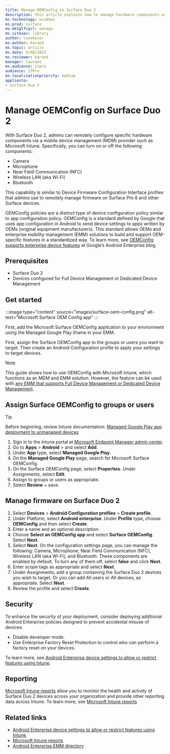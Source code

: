 ```yaml
---
title: Manage OEMConfig on Surface Duo 2
description: This article explains how to manage hardware components on Surface Duo 2 using Android OEMConfig via an MDM provider such as Microsoft Intune.  
ms.technology: windows
ms.prod: surface
ms.mktglfcycl: manage
ms.sitesec: library
author: coveminer
ms.author: karand
ms.topic: article
ms.date: 6/08/2022
ms.reviewer: karand
manager: laurawi
ms.audience: itpro
audience: ITPro
ms.localizationpriority: medium
appliesto:
- Surface Duo 2
---
```


# Manage OEMConfig on Surface Duo 2

With Surface Duo 2, admins can remotely configure specific hardware components via a mobile device management (MDM) provider such as Microsoft Intune. Specifically, you can turn on or off the following components:

- Camera
- Microphone
- Near Field Communication (NFC)
- Wireless LAN (aka Wi-Fi)
- Bluetooth

This capability is similar to Device Firmware Configuration Interface profiles that admins use to remotely manage firmware on Surface Pro 8 and other Surface devices.

OEMConfig policies are a distinct type of device configuration policy similar to app configuration policy. OEMConfig is a standard defined by Google that uses app configuration in Android to send device settings to apps written by OEMs (original equipment manufacturers). This standard allows OEMs and enterprise mobility management (EMM) solutions to build and support OEM-specific features in a standardized way. To learn more, see [OEMConfig supports enterprise device features](https://blog.google/products/android-enterprise/oemconfig-supports-enterprise-device-features/) at Google’s Android Enterprise blog.

## Prerequisites

- Surface Duo 2
- Devices configured for Full Device Management or Dedicated Device Management

## Get started

:::image type="content" source="images/surface-oem-config.png" alt-text="Microsoft Surface OEM Config app" :::

First, add the Microsoft Surface OEMConfig application to your environment using the Managed Google Play iframe in your EMM.

First, assign the Surface OEMConfig app to the groups or users you want to target. Then create an Android Configuration profile to apply your settings to target devices.

> [!NOTE]
> This guide shows how to use OEMConfig with Microsoft Intune, which functions as an MDM and EMM solution. However, the feature can be used with [any EMM that supports Full Device Management or Dedicated Device Management](https://androidenterprisepartners.withgoogle.com/emm/).

## Assign Surface OEMConfig to groups or users

> [!TIP]
> Before beginning, review Intune documentation: [Managed Google Play app deployment to unmanaged devices](/mem/intune/apps/apps-deploy#managed-google-play-app-deployment-to-unmanaged-devices)

1. Sign in to the Intune portal at [Microsoft Endpoint Manager admin center](https://endpoint.microsoft.com/).
2. Go to **Apps** > **Android** > and select **Add**.
3. Under **App** type, select **Managed Google Play**.
4. On the **Managed Google Play** page, search for Microsoft Surface OEMConfig.
5. On the Surface OEMConfig page, select  **Properties**. Under Assignments, select **Edit**.
6. Assign to groups or users as appropriate.
7. Select **Review** + save.

## Manage firmware on Surface Duo 2

1. Select **Devices** > **Android Configuration profiles** > **Create profile**.
2. Under Platform, select **Android enterprise**. Under **Profile** type, choose **OEMConfig** and then select  **Create**.
3. Enter a name and an optional description.
4. Choose **Select an OEMConfig app** and select **Surface OEMConfig**. Select **Next**.
5. Select **Next**. On the configuration settings page, you can manage the following: Camera, Microphone, Near Field Communication (NFC), Wireless LAN (aka Wi-Fi), and Bluetooth. These components are enabled by default. To turn any of them off, select **false** and click **Next**.
6. Enter scope tags as appropriate and select **Next**.
7. Under Assignments, add a group containing the Surface Duo 2 devices you wish to target. Or you can add All users or All devices, as appropriate. Select **Next**.
8. Review the profile and select **Create**.

## Security

To enhance the security of your deployment, consider deploying additional Android Enterprise policies designed to prevent accidental misuse of devices:

- Disable developer mode.
- Use Enterprise Factory Reset Protection to control who can perform a factory reset on your devices.

To learn more, see [Android Enterprise device settings to allow or restrict features using Intune](/mem/intune/configuration/device-restrictions-android-for-work).

## Reporting

[Microsoft Intune reports](/mem/intune/fundamentals/reports) allow you to monitor the health and activity of Surface Duo 2 devices across your organization and provide other reporting data across Intune. To learn more, see [Microsoft Intune reports](/mem/intune/fundamentals/reports)

## Related links

- [Android Enterprise device settings to allow or restrict features using Intune](/mem/intune/configuration/device-restrictions-android-for-work).
- [Microsoft Intune reports](/mem/intune/fundamentals/reports)
- [Android Enterprise EMM directory](https://androidenterprisepartners.withgoogle.com/emm/)
